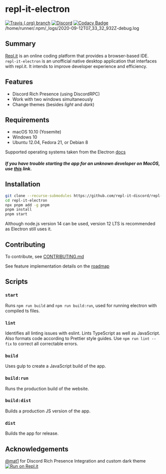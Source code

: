 # repl-it-electron

[![Travis (.org) branch](https://img.shields.io/travis/repl-it-discord/repl-it-electron/dev.svg?logo=travis)](https://travis-ci.org/repl-it-discord/repl-it-electron)
[![Discord](https://img.shields.io/discord/437048931827056642.svg?logo=discord)](https://discord.gg/5gcPC6B)
[![Codacy Badge](https://app.codacy.com/project/badge/Grade/3bce49c376cf4c2bb1d2813d6b12dd6a)](https://www.codacy.com/manual/leon332157/repl-it-electron?utm_source=github.com&amp;utm_medium=referral&amp;utm_content=repl-it-discord/repl-it-electron&amp;utm_campaign=Badge_Grade)
/home/runner/.npm/_logs/2020-09-12T07_33_32_932Z-debug.log
## Summary

[Repl.it](https://repl.it) is an online coding platform that provides a browser-based IDE. `repl-it-electron` is an unofficial native desktop application that interfaces with repl.it. It intends to improve developer experience and efficiency.

## Features

* Discord Rich Presence (using DiscordRPC)
* Work with two windows simultaneously
* Change themes (besides *light* and *dark*)

## Requirements

* macOS 10.10 (Yosemite)
* Windows 10
* Ubuntu 12.04, Fedora 21, or Debian 8

Supported operating systems taken from the Electron [docs](https://electronjs.org/docs/tutorial/support)

##### If you have trouble starting the app for an unknown developer on MacOS, use [this](https://support.apple.com/guide/mac-help/open-a-mac-app-from-an-unidentified-developer-mh40616/mac#:~:text=Open%20a%20Mac%20app%20from,as%20you%20can%20...) link.

## Installation
```bash
git clone --recurse-submodules https://github.com/repl-it-discord/repl-it-electron
cd repl-it-electron
npx pnpm add -g pnpm
pnpm install
pnpm start
```

Although node.js version 14 can be used, version 12 LTS is recommended as Electron still uses it.

## Contributing
To contribute, see [CONTRIBUTING.md](./.github/CONTRIBUTING.md)

See feature implementation details on the [roadmap](https://github.com/repl-it-discord/repl-it-electron/projects)

## Scripts

### `start`

Runs `npm run build` and `npm run build:run`, used for running electron with compiled ts files.

### `lint`

Identifies all linting issues with eslint. Lints TypeScript as well as JavaScript. Also formats code according to Prettier style guides. Use `npm run lint --fix` to correct all correctable errors.

### `build`

Uses gulp to create a JavaScript build of the app.

### `build:run`

Runs the production build of the website.

### `build:dist`
Builds a production JS version of the app.

### `dist`
Builds the app for release. 

## Acknowledgements

[@mat1](https://matdoes.dev/) for Discord Rich Presence Integration and custom dark theme
[![Run on Repl.it](https://repl.it/badge/github/repl-it-discord/repl-it-electron)](https://repl.it/github/repl-it-discord/repl-it-electron)